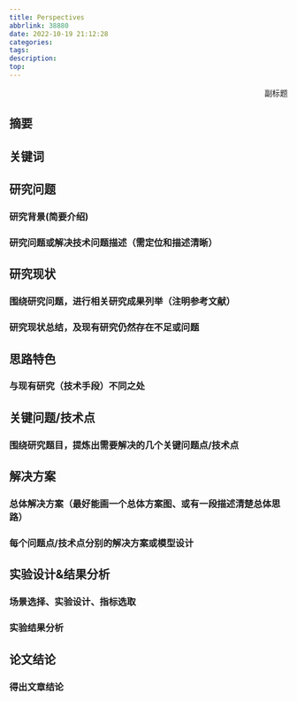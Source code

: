 ```yaml
---
title: Perspectives
abbrlink: 38880
date: 2022-10-19 21:12:28
categories:
tags:
description:
top:
---
```


<p align="right">副标题</p> 

## 摘要



## 

## 关键词



<!-- more -->

## 研究问题

### 研究背景(简要介绍)

### 研究问题或解决技术问题描述（需定位和描述清晰）

## 研究现状

### 围绕研究问题，进行相关研究成果列举（注明参考文献）

### 研究现状总结，及现有研究仍然存在不足或问题

## 思路特色

### 与现有研究（技术手段）不同之处

## 关键问题/技术点

### 围绕研究题目，提炼出需要解决的几个关键问题点/技术点

## 解决方案

### 总体解决方案（最好能画一个总体方案图、或有一段描述清楚总体思路）

### 每个问题点/技术点分别的解决方案或模型设计

## 实验设计&结果分析

### 场景选择、实验设计、指标选取

### 实验结果分析

## 论文结论

### 得出文章结论



